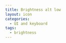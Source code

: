 ```yaml
---
title: Brightness alt low
layout: icon
categories:
  - UI and keyboard
tags:
  - brightness
---
```

